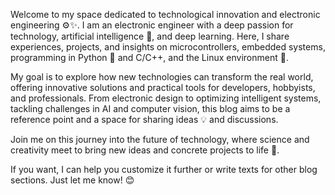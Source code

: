 ---
---

Welcome to my space dedicated to technological innovation and electronic engineering ⚙️✨. I am an electronic engineer with a deep passion for technology, artificial intelligence 🤖, and deep learning. Here, I share experiences, projects, and insights on microcontrollers, embedded systems, programming in Python 🐍 and C/C++, and the Linux environment 🐧.

My goal is to explore how new technologies can transform the real world, offering innovative solutions and practical tools for developers, hobbyists, and professionals. From electronic design to optimizing intelligent systems, tackling challenges in AI and computer vision, this blog aims to be a reference point and a space for sharing ideas 💡 and discussions.

Join me on this journey into the future of technology, where science and creativity meet to bring new ideas and concrete projects to life 🚀.

If you want, I can help you customize it further or write texts for other blog sections. Just let me know! 😊